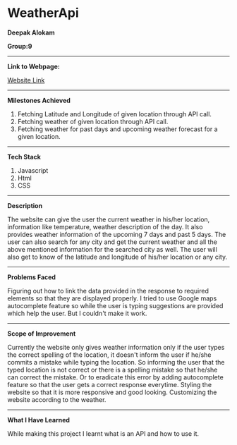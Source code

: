 # WeatherApi 

<b>Deepak Alokam</b>

<b>Group:9</b>

<hr>

<b>Link to Webpage:</b>

 <a href="https://deepak0509.github.io/WeatherApi/">Website Link</a>

<hr>

<b>Milestones Achieved</b>

1. Fetching Latitude and Longitude of given location through API call.
2. Fetching weather of given location through API call.
3. Fetching weather for past days and upcoming weather forecast for a given location.

<hr>

<b>Tech Stack</b>

1. Javascript
2. Html
3. CSS

<hr>

<b>Description</b>

The website can give the user the current weather in his/her location, information like temperature, weather description of the day. It also provides weather information
of the upcoming 7 days and past 5 days. The user can also search for any city and get the current weather and all the above mentioned information for the searched city as well.
The user will also get to know of the latitude and longitude of his/her location or any city.

<hr>

<b>Problems Faced</b>

Figuring out how to link the data provided in the response to required elements so that they are displayed properly. I tried to use Google maps autocomplete feature so while 
the user is typing suggestions are provided which help the user. But I couldn't make it work.

<hr>

<b>Scope of Improvement</b>

Currently the website only gives weather information only if the user types the correct spelling of the location, it doesn't inform the user if he/she commits a mistake while
typing the location. So informing the user that the typed location is not correct or there is a spelling mistake so that he/she can correct the mistake. Or to eradicate this 
error by adding autocomplete feature so that the user gets a correct response everytime. Styling the website so that it is more responsive and good looking. 
Customizing the website according to the weather.

<hr>

<b>What I Have Learned</b>

While making this project I learnt what is an API and how to use it.



